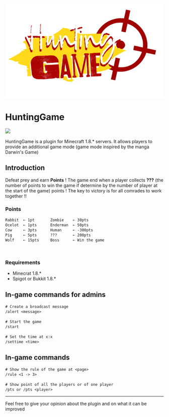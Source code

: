 ![](https://raw.githubusercontent.com/Wongt8/HuntingGame/main/img/huntingGameLogo.png "Banner")


# HuntingGame
<img src="https://img.shields.io/badge/Java-Maven-brightgreen.svg?style=plastic">

HuntingGame is a plugin for Minecraft 1.8.* servers. It allows players to provide an additional game mode (game mode inspired by the manga Darwin's Game)



## Introduction
Defeat prey and earn **Points** ! The game end when a player collects **???** (the number of points to win the game if determine by the number of player at the start of the game) points !
The key to victory is for all comrades to work together !!

### Points
    Rabbit  ➸ 1pt       Zombie    ➸ 30pts
    Ocelot  ➸ 1pts      Enderman  ➸ 50pts
    Cow     ➸ 3pts      Human     ➸ -300pts
    Pig     ➸ 5pts      ???       ➸ 200pts
    Wolf    ➸ 15pts     Boss      ➸ Win the game

</br>

### Requirements
* Minecrat 1.8.*
* Spigot or Bukkit 1.8.*

## In-game commands for admins

    # Create a broadcast message
    /alert <message>

    # Start the game
    /start

    # Set the time at x:x
    /settime <time>

## In-game commands

    # Show the rule of the game at <page>
    /rule <1 -> 3>

    # Show point of all the players or of one player
    /pts or /pts <player>


----

Feel free to give your opinion about the plugin and on what it can be improved

